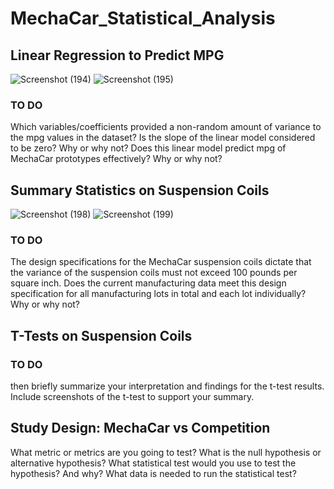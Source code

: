# MechaCar_Statistical_Analysis

## Linear Regression to Predict MPG
![Screenshot (194)](https://user-images.githubusercontent.com/58046234/161165667-2713918f-728e-4b97-b0c3-68945d35dfe2.png)
![Screenshot (195)](https://user-images.githubusercontent.com/58046234/161165678-17f0356c-47cc-4c07-96fe-746d66ab7c2e.png)
### **TO DO**
Which variables/coefficients provided a non-random amount of variance to the mpg values in the dataset?
Is the slope of the linear model considered to be zero? Why or why not?
Does this linear model predict mpg of MechaCar prototypes effectively? Why or why not?

## Summary Statistics on Suspension Coils
![Screenshot (198)](https://user-images.githubusercontent.com/58046234/161384068-2f7c94c9-2310-4d49-a6b2-35b7c784a922.png)
![Screenshot (199)](https://user-images.githubusercontent.com/58046234/161352587-6922bcaf-689d-4154-bda3-3b20a81342c1.png)
### **TO DO**
The design specifications for the MechaCar suspension coils dictate that the variance of the suspension coils must not exceed 100 pounds per square inch. Does the current manufacturing data meet this design specification for all manufacturing lots in total and each lot individually? Why or why not?

## T-Tests on Suspension Coils

### **TO DO**
then briefly summarize your interpretation and findings for the t-test results. Include screenshots of the t-test to support your summary.
## Study Design: MechaCar vs Competition
What metric or metrics are you going to test?
What is the null hypothesis or alternative hypothesis?
What statistical test would you use to test the hypothesis? And why?
What data is needed to run the statistical test?
